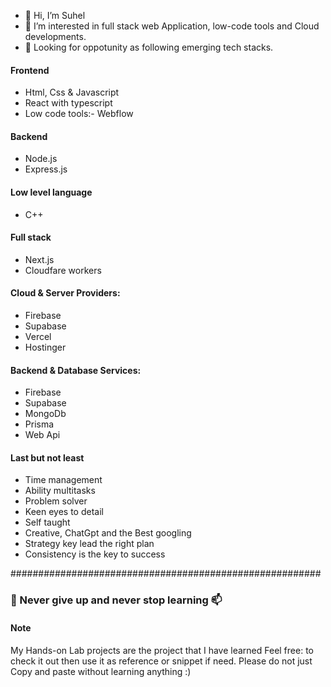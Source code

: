 

 - 👋 Hi, I’m Suhel
 - 👀 I’m interested in full stack web Application, low-code tools and Cloud developments.
 - 💞️ Looking for oppotunity as following emerging tech stacks.

#### Frontend
 - Html, Css & Javascript
 - React with typescript
 - Low code tools:- Webflow

#### Backend
 - Node.js
 - Express.js

#### Low level language
 - C++

#### Full stack
 - Next.js
 - Cloudfare workers

#### Cloud & Server Providers:
 - Firebase
 - Supabase
 - Vercel
 - Hostinger

#### Backend & Database Services:
 - Firebase
 - Supabase
 - MongoDb
 - Prisma
 - Web Api

#### Last but not least
 - Time management
 - Ability multitasks
 - Problem solver
 - Keen eyes to detail
 - Self taught
 - Creative, ChatGpt and the Best googling
 - Strategy key lead the right plan
 - Consistency is the key to success

########################################################

### 🌱 Never give up and never stop learning 📫
#### Note
My Hands-on Lab projects are the project that I have learned  Feel free: to check it out then use it as reference or snippet if need. Please do not just Copy and paste without learning anything :)
